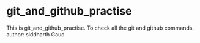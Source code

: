# git_and_github_practise
This is git_and_github_practise. To check all the git and github commands.
<br>
author: siddharth Gaud
